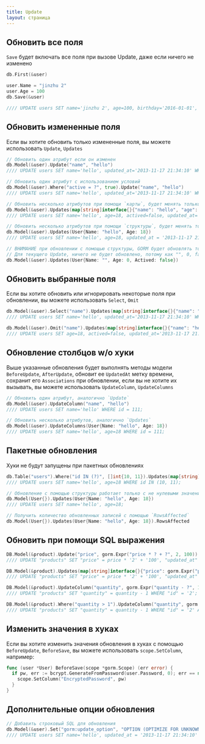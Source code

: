 ```yaml
---
title: Update
layout: страница
---
```

## Обновить все поля

`Save` будет включать все поля при вызове Update, даже если ничего не изменено

```go
db.First(&user)

user.Name = "jinzhu 2"
user.Age = 100
db.Save(&user)

//// UPDATE users SET name='jinzhu 2', age=100, birthday='2016-01-01', updated_at = '2013-11-17 21:34:10' WHERE id=111;
```

## Обновить измененные поля

Если вы хотите обновить только измененные поля, вы можете использовать `Update`, `Updates`

```go
// Обновить один атрибут если он изменен
db.Model(&user).Update("name", "hello")
//// UPDATE users SET name='hello', updated_at='2013-11-17 21:34:10' WHERE id=111;

// Обновить один атрибут с использованием условий
db.Model(&user).Where("active = ?", true).Update("name", "hello")
//// UPDATE users SET name='hello', updated_at='2013-11-17 21:34:10' WHERE id=111 AND active=true;

// Обновить несколько атрибутов при помощи `карты`, будет менять только эти поля
db.Model(&user).Updates(map[string]interface{}{"name": "hello", "age": 18, "actived": false})
//// UPDATE users SET name='hello', age=18, actived=false, updated_at='2013-11-17 21:34:10' WHERE id=111;

// Обновить несколько атрибутов при помощи `структуры`, будет менять только измененные & не пустые поля
db.Model(&user).Updates(User{Name: "hello", Age: 18})
//// UPDATE users SET name='hello', age=18, updated_at = '2013-11-17 21:34:10' WHERE id = 111;

// ВНИМАНИЕ при обновлении с помощью структуры, GORM будет обновлять только не пустые значения
// Для текущего Update, ничего не будет обновлено, потому как "", 0, false пустые значения для их типов
db.Model(&user).Updates(User{Name: "", Age: 0, Actived: false})
```

## Обновить выбранные поля

Если вы хотите обновить или игнорировать некоторые поля при обновлении, вы можете использовать `Select`, `Omit`

```go
db.Model(&user).Select("name").Updates(map[string]interface{}{"name": "hello", "age": 18, "actived": false})
//// UPDATE users SET name='hello', updated_at='2013-11-17 21:34:10' WHERE id=111;

db.Model(&user).Omit("name").Updates(map[string]interface{}{"name": "hello", "age": 18, "actived": false})
//// UPDATE users SET age=18, actived=false, updated_at='2013-11-17 21:34:10' WHERE id=111;
```

## Обновление столбцов w/o хуки

Выше указанные обновления будет выполнять методы модели `BeforeUpdate`, `AfterUpdate`, обновит ее `UpdatedAt` метку времени, сохранит его `Associations` при обновлении, если вы не хотите их вызывать, вы можете использовать `UpdateColumn`, `UpdateColumns`

```go
// Обновить один атрибут, аналогично `Update`
db.Model(&user).UpdateColumn("name", "hello")
//// UPDATE users SET name='hello' WHERE id = 111;

// Обновить несколько атрибутов, аналогично `Updates`
db.Model(&user).UpdateColumns(User{Name: "hello", Age: 18})
//// UPDATE users SET name='hello', age=18 WHERE id = 111;
```

## Пакетные обновления

Хуки не будут запущены при пакетных обновлениях

```go
db.Table("users").Where("id IN (?)", []int{10, 11}).Updates(map[string]interface{}{"name": "hello", "age": 18})
//// UPDATE users SET name='hello', age=18 WHERE id IN (10, 11);

// Обновление с помощью структуры работает только с не нулевыми значениями, используйте map[string]interface{}
db.Model(User{}).Updates(User{Name: "hello", Age: 18})
//// UPDATE users SET name='hello', age=18;

// Получить количество обновленных записей с помощью `RowsAffected`
db.Model(User{}).Updates(User{Name: "hello", Age: 18}).RowsAffected
```

## Обновить при помощи SQL выражения

```go
DB.Model(&product).Update("price", gorm.Expr("price * ? + ?", 2, 100))
//// UPDATE "products" SET "price" = price * '2' + '100', "updated_at" = '2013-11-17 21:34:10' WHERE "id" = '2';

DB.Model(&product).Updates(map[string]interface{}{"price": gorm.Expr("price * ? + ?", 2, 100)})
//// UPDATE "products" SET "price" = price * '2' + '100', "updated_at" = '2013-11-17 21:34:10' WHERE "id" = '2';

DB.Model(&product).UpdateColumn("quantity", gorm.Expr("quantity - ?", 1))
//// UPDATE "products" SET "quantity" = quantity - 1 WHERE "id" = '2';

DB.Model(&product).Where("quantity > 1").UpdateColumn("quantity", gorm.Expr("quantity - ?", 1))
//// UPDATE "products" SET "quantity" = quantity - 1 WHERE "id" = '2' AND quantity > 1;
```

## Изменить значения в хуках

Если вы хотите изменить значения обновления в хуках с помощью `BeforeUpdate`, `BeforeSave`, вы можете использовать `scope.SetColumn`, например:

```go
func (user *User) BeforeSave(scope *gorm.Scope) (err error) {
  if pw, err := bcrypt.GenerateFromPassword(user.Password, 0); err == nil {
    scope.SetColumn("EncryptedPassword", pw)
  }
}
```

## Дополнительные опции обновления

```go
// Добавить строковый SQL для обновления
db.Model(&user).Set("gorm:update_option", "OPTION (OPTIMIZE FOR UNKNOWN)").Update("name", "hello")
//// UPDATE users SET name='hello', updated_at = '2013-11-17 21:34:10' WHERE id=111 OPTION (OPTIMIZE FOR UNKNOWN);
```
